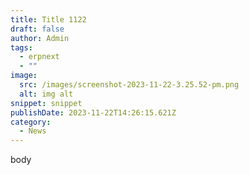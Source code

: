 ```yaml
---
title: Title 1122
draft: false
author: Admin
tags:
  - erpnext
  - ""
image:
  src: /images/screenshot-2023-11-22-3.25.52-pm.png
  alt: img alt
snippet: snippet
publishDate: 2023-11-22T14:26:15.621Z
category:
  - News
---
```

body